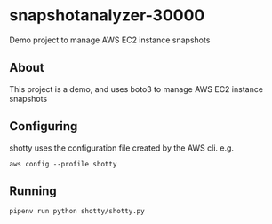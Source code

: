 # snapshotanalyzer-30000
Demo project to manage AWS EC2 instance snapshots

## About
This project is a demo, and uses boto3 to manage AWS EC2 instance snapshots

## Configuring
shotty uses the configuration file created by the AWS cli. e.g.

`aws config --profile shotty`

## Running

`pipenv run python shotty/shotty.py`
